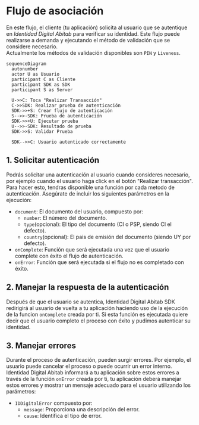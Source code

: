 # Flujo de asociación

En este flujo, el cliente (tu aplicación) solicita al usuario que se autentique en _Identidad Digital Abitab_ para verificar su identidad. Este flujo puede realizarse a demanda y ejecutando el método de validación que se considere necesario.  
Actualmente los métodos de validación disponibles son `PIN` y `Liveness`.

```mermaid
sequenceDiagram
  autonumber
  actor U as Usuario
  participant C as Cliente
  participant SDK as SDK
  participant S as Server

  U->>C: Toca "Realizar Transacción"
  C->>SDK: Realizar prueba de autenticación
  SDK->>+S: Crear flujo de autenticación
  S-->>-SDK: Prueba de autenticación
  SDK->>+U: Ejecutar prueba
  U-->>-SDK: Resultado de prueba
  SDK->>S: Validar Prueba

  SDK-->>C: Usuario autenticado correctamente
```

## 1. Solicitar autenticación
Podrás solicitar una autenticación al usuario cuando consideres necesario, por ejemplo cuando el usuario haga click en el botón "Realizar transacción". Para hacer esto, tendras disponible una función por cada metodo de autenticación. 
Asegúrate de incluir los siguientes parámetros en la ejecución:
- `document`: El documento del usuario, compuesto por:
  - `number`: El número del documento.
  - `type`(opcional): El tipo del documento (CI o PSP, siendo CI el defecto).
  <!-- TODO: Como se indica el pais de emision? -->
  - `country`(opcional): El pais de emisión del documento (siendo UY por defecto).
- `onComplete`: Función que será ejecutada una vez que el usuario complete con éxito el flujo de autenticación.
- `onError`: Función que será ejecutada si el flujo no es completado con éxito.

## 2. Manejar la respuesta de la autenticación
Después de que el usuario se autentica, Identidad Digital Abitab SDK redirigirá al usuario de vuelta a tu aplicación haciendo uso de la ejecución de la funcion `onComplete` creada por ti. Si esta función es ejecutada quiere decir que el usuario completo el proceso con éxito y pudimos autenticar su identidad.

## 3. Manejar errores
Durante el proceso de autenticación, pueden surgir errores. Por ejemplo, el usuario puede cancelar el proceso o puede ocurrir un error interno. Identidad Digital Abitab informará a tu aplicación sobre estos errores a través de la función `onError` creada por ti, tu aplicación deberá manejar estos errores y mostrar un mensaje adecuado para el usuario utilizando los parámetros:
- `IDDigitalError` compuesto por:
  - `message`: Proporciona una descripción del error.
  - `cause`: Identifica el tipo de error.